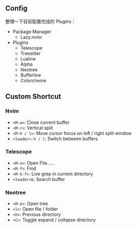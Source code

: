 ## Config

整理一下目前配置完成的 Plugins：

- Package Manager
    - Lazy.nvim
- Plugins
    - Telescope
    - Treesitter
    - Lualine
    - Alpha
    - Neotree
    - Bufferline
    - Colorcheme

## Custom Shortcut

### Nvim

- `<M-w>`: Close current buffer
- `<M-r>`: Vertical split
- `<M-h / l>`: Move cursor focus on left / right split window
- `<leader>-h / l`: Switch between buffers

### Telescope

- `<M-o>`: Open File……
- `<M-f>`: Find
- `<M-S-f>`: Live grep in current directory
- `<leader>b`: Search buffer

### Neotree

- `<M-e>`: Open tree
- `<l>`: Open file / folder
- `<h>`: Previous directory
- `<C>`: Toggle expand / collapse directory

